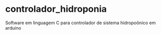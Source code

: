 # controlador_hidroponia
Software em linguagem C para controlador de sistema hidropoônico em arduino
